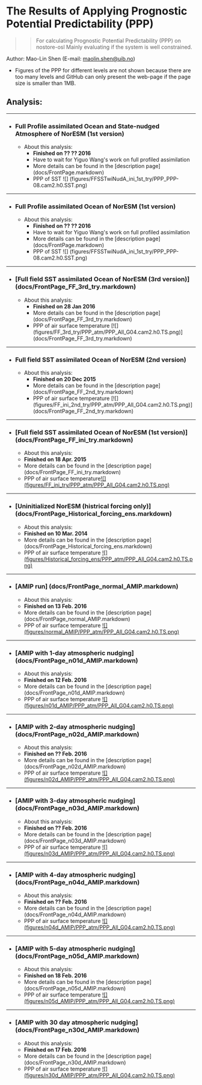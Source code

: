 
The Results of Applying Prognostic Potential Predictability (PPP)
==========
>> For calculating Prognostic Potential Predictability (PPP) on nostore-osl 
>> Mainly evaluating if the system is well constrained. 

Author: Mao-Lin Shen (E-mail: maolin.shen@uib.no)

  * Figures of the PPP for different levels are not shown because there are too many levels and GitHub can only present the web-page if the page size is smaller than 1MB.


## Analysis:
--------------------------------------
* ### Full Profile assimilated Ocean and State-nudged Atmosphere of NorESM (1st version)

  * About this analysis:
    * __Finished on ?? ?? 2016__
    * Have to wait for Yiguo Wang's work on full profiled assimilation
    * More details can be found in the [description page] (docs/FrontPage.markdown)
    * PPP of SST ![] (figures/FFSSTwiNudA_ini_1st_try/PPP_PPP-08.cam2.h0.SST.png)

--------------------------------------
* ### Full Profile assimilated Ocean of NorESM (1st version)

  * About this analysis:
    * __Finished on ?? ?? 2016__
    * Have to wait for Yiguo Wang's work on full profiled assimilation
    * More details can be found in the [description page] (docs/FrontPage.markdown)
    * PPP of SST ![] (figures/FFSSTwiNudA_ini_1st_try/PPP_PPP-08.cam2.h0.SST.png)

--------------------------------------
* ### [Full field SST assimilated Ocean of NorESM (3rd version)] (docs/FrontPage_FF_3rd_try.markdown)

  * About this analysis:
    * __Finished on 28 Jan 2016__
    * More details can be found in the [description page] (docs/FrontPage_FF_3rd_try.markdown)
    * PPP of air surface temperature [![] (figures/FF_3rd_try/PPP_atm/PPP_All_G04.cam2.h0.TS.png)] (docs/FrontPage_FF_3rd_try.markdown)



--------------------------------------
* ### Full field SST assimilated Ocean of NorESM (2nd version)

  * About this analysis:
    * __Finished on 20 Dec 2015__
    * More details can be found in the [description page] (docs/FrontPage_FF_2nd_try.markdown)
    * PPP of air surface temperature [![] (figures/FF_ini_2nd_try/PPP_atm/PPP_All_G04.cam2.h0.TS.png)] (docs/FrontPage_FF_2nd_try.markdown)

--------------------------------------
* ### [Full field SST assimilated Ocean of NorESM (1st version)] (docs/FrontPage_FF_ini_try.markdown)

  * About this analysis:
   * __Finished on 18 Apr. 2015__
   * More details can be found in the [description page] (docs/FrontPage_FF_ini_try.markdown)
   * PPP of  air surface temperature[![] (figures/FF_ini_try/PPP_atm/PPP_All_G04.cam2.h0.TS.png)](docs/FrontPage_FF_ini_try.markdown)

--------------------------------------
* ### [Uninitialized NorESM (histrical forcing only)] (docs/FrontPage_Historical_forcing_ens.markdown)

  * About this analysis:
   * __Finished on 10 Mar. 2014__
   * More details can be found in the [description page] (docs/FrontPage_Historical_forcing_ens.markdown)
   * PPP of air surface temperature [![] (figures/Historical_forcing_ens/PPP_atm/PPP_All_G04.cam2.h0.TS.png)](docs/FrontPage_Historical_forcing_ens.markdown)


--------------------------------------
* ### [AMIP run] (docs/FrontPage_normal_AMIP.markdown)

  * About this analysis:
   * __Finished on 13 Feb. 2016__
   * More details can be found in the [description page] (docs/FrontPage_normal_AMIP.markdown)
   * PPP of air surface temperature [![] (figures/normal_AMIP/PPP_atm/PPP_All_G04.cam2.h0.TS.png)](docs/FrontPage_normal_AMIP.markdown)

--------------------------------------
* ### [AMIP with 1-day atmospheric nudging] (docs/FrontPage_n01d_AMIP.markdown)

  * About this analysis:
   * __Finished on 12 Feb. 2016__
   * More details can be found in the [description page] (docs/FrontPage_n01d_AMIP.markdown)
   * PPP of air surface temperature [![] (figures/n01d_AMIP/PPP_atm/PPP_All_G04.cam2.h0.TS.png)](docs/FrontPage_n01d_AMIP.markdown)



--------------------------------------
* ### [AMIP with 2-day atmospheric nudging] (docs/FrontPage_n02d_AMIP.markdown)

  * About this analysis:
   * __Finished on ?? Feb. 2016__
   * More details can be found in the [description page] (docs/FrontPage_n02d_AMIP.markdown)
   * PPP of air surface temperature [![] (figures/n02d_AMIP/PPP_atm/PPP_All_G04.cam2.h0.TS.png)](docs/FrontPage_n02d_AMIP.markdown)


--------------------------------------
* ### [AMIP with 3-day atmospheric nudging] (docs/FrontPage_n03d_AMIP.markdown)

  * About this analysis:
   * __Finished on ?? Feb. 2016__
   * More details can be found in the [description page] (docs/FrontPage_n03d_AMIP.markdown)
   * PPP of air surface temperature [![] (figures/n03d_AMIP/PPP_atm/PPP_All_G04.cam2.h0.TS.png)](docs/FrontPage_n03d_AMIP.markdown)


--------------------------------------
* ### [AMIP with 4-day atmospheric nudging] (docs/FrontPage_n04d_AMIP.markdown)

  * About this analysis:
   * __Finished on ?? Feb. 2016__
   * More details can be found in the [description page] (docs/FrontPage_n04d_AMIP.markdown)
   * PPP of air surface temperature [![] (figures/n04d_AMIP/PPP_atm/PPP_All_G04.cam2.h0.TS.png)](docs/FrontPage_n04d_AMIP.markdown)


--------------------------------------
* ### [AMIP with 5-day atmospheric nudging] (docs/FrontPage_n05d_AMIP.markdown)

  * About this analysis:
   * __Finished on 18 Feb. 2016__
   * More details can be found in the [description page] (docs/FrontPage_n05d_AMIP.markdown)
   * PPP of air surface temperature [![] (figures/n05d_AMIP/PPP_atm/PPP_All_G04.cam2.h0.TS.png)](docs/FrontPage_n05d_AMIP.markdown)


--------------------------------------
* ### [AMIP with 30 day atmospheric nudging] (docs/FrontPage_n30d_AMIP.markdown)

  * About this analysis:
   * __Finished on 17 Feb. 2016__
   * More details can be found in the [description page] (docs/FrontPage_n30d_AMIP.markdown)
   * PPP of air surface temperature [![] (figures/n30d_AMIP/PPP_atm/PPP_All_G04.cam2.h0.TS.png)](docs/FrontPage_n30d_AMIP.markdown)



